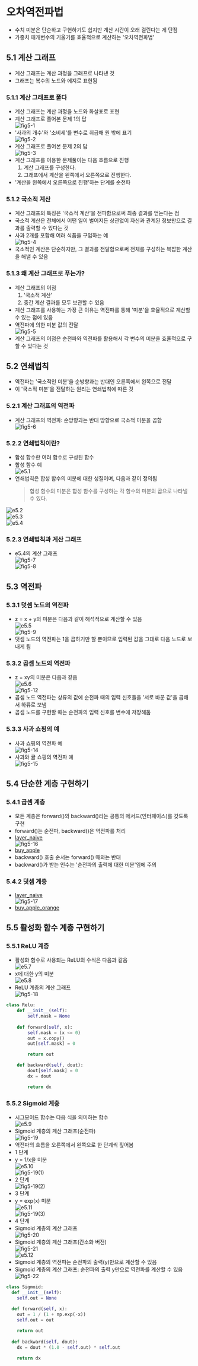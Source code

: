 # 오차역전파법
- 수치 미분은 단순하고 구현하기도 쉽지만 계산 시간이 오래 걸린다는 게 단점
- 가중치 매개변수의 기울기를 효율적으로 계산하는 '오차역전파법'
## 5.1 계산 그래프
- 계산 그래프는 계산 과정을 그래프로 나타낸 것
- 그래프는 복수의 노드와 에지로 표현됨
### 5.1.1 계산 그래프로 풀다
- 계산 그래프는 계산 과정을 노드와 화살표로 표현
- 계산 그래프로 풀어본 문제 1의 답  
![fig5-1](images/fig5-1.png)  
- '사과의 개수'와 '소비세'를 변수로 취급해 원 밖에 표기  
![fig5-2](images/fig5-2.png)  
- 계산 그래프로 풀어본 문제 2의 답  
![fig5-3](images/fig5-3.png)  
- 계산 그래프를 이용한 문제풀이는 다음 흐름으로 진행
    1. 계산 그래프를 구성한다.
    2. 그래프에서 계산을 왼쪽에서 오른쪽으로 진행한다.
- '계산을 왼쪽에서 오른쪽으로 진행'하는 단계를 순전파
### 5.1.2 국소적 계산
- 계산 그래프의 특징은 '국소적 계산'을 전파함으로써 최종 결과를 얻는다는 점
- 국소적 계산은 전체에서 어떤 일이 벌어지든 상관없이 자신과 관계된 정보만으로 결과를 출력할 수 있다는 것
- 사과 2개를 포함해 여러 식품을 구입하는 예  
![fig5-4](images/fig5-4.png)  
- 국소적인 계산은 단순하지만, 그 결과를 전달함으로써 전체를 구성하는 복잡한 계산을 해낼 수 있음
### 5.1.3 왜 계산 그래프로 푸는가?
- 계산 그래프의 이점
    1. '국소적 계산'
    2. 중간 계산 결과를 모두 보관할 수 있음
- 계산 그래프를 사용하는 가장 큰 이유는 역전파를 통해 '미분'을 효율적으로 계산할 수 있는 점에 있음
- 역전파에 의한 미분 값의 전달  
![fig5-5](images/fig5-5.png)  
- 계산 그래프의 이점은 순전파와 역전파를 활용해서 각 변수의 미분을 효율적으로 구할 수 있다는 것
## 5.2 연쇄법칙
- 역전파는 '국소적인 미분'을 순방향과는 반대인 오른쪽에서 왼쪽으로 전달
- 이 '국소적 미분'을 전달하는 원리는 연쇄법칙에 따른 것
### 5.2.1 계산 그래프의 역전파
- 계산 그래프의 역전파: 순방향과는 반대 방향으로 국소적 미분을 곱함  
![fig5-6](images/fig5-6.png)  
### 5.2.2 연쇄법칙이란?
- 합성 함수란 여러 함수로 구성된 함수
- 합성 함수 예  
![e5.1](images/e5.1.png)  
- 연쇄법칙은 합성 함수의 미분에 대한 성질이며, 다음과 같이 정의됨
    > 합성 함수의 미분은 합성 함수를 구성하는 각 함수의 미분의 곱으로 나타낼 수 있다.  

![e5.2](images/e5.2.png)  
![e5.3](images/e5.3.png)  
![e5.4](images/e5.4.png)  
### 5.2.3 연쇄법칙과 계산 그래프
- e5.4의 계산 그래프  
![fig5-7](images/fig5-7.png)  
![fig5-8](images/fig5-8.png)  
## 5.3 역전파
### 5.3.1 덧셈 노드의 역전파
- z = x + y의 미분은 다음과 같이 해석적으로 계산할 수 있음  
![e5.5](images/e5.5.png)  
![fig5-9](images/fig5-9.png)  
- 덧셈 노드의 역전파는 1을 곱하기만 할 뿐이므로 입력된 값을 그대로 다음 노드로 보내게 됨
### 5.3.2 곱셈 노드의 역전파
- z = xy의 미분은 다음과 같음  
![e5.6](images/e5.6.png)  
![fig5-12](images/fig5-12.png)  
- 곱셈 노드 역전파는 상류의 값에 순전파 때의 입력 신호들을 '서로 바꾼 값'을 곱해서 하류로 보냄
- 곱셈 노드를 구현할 때는 순전파의 입력 신호를 변수에 저장해둠
### 5.3.3 사과 쇼핑의 예
- 사과 쇼핑의 역전파 예  
![fig5-14](images/fig5-14.png)  
- 사과와 귤 쇼핑의 역전파 예  
![fig5-15](images/fig5-15.png)  
## 5.4 단순한 계층 구현하기
### 5.4.1 곱셈 계층
- 모든 계층은 forward()와 backward()라는 공통의 메서드(인터페이스)를 갖도록 구현
- forward()는 순전파, backward()은 역전파를 처리
- [layer_naive](layer_naive.py)  
![fig5-16](images/fig5-16.png)  
- [buy_apple](buy_apple.py)  
- backward() 호출 순서는 forward() 때와는 반대
- backward()가 받는 인수는 '순전파의 출력에 대한 미분'임에 주의
### 5.4.2 덧셈 계층
- [layer_naive](layer_naive.py)  
![fig5-17](images/fig5-17.png)  
- [buy_apple_orange](buy_apple_orange.py)  
## 5.5 활성화 함수 계층 구현하기
### 5.5.1 ReLU 계층
- 활성화 함수로 사용되는 ReLU의 수식은 다음과 같음  
![e5.7](images/e5.7.png)  
- x에 대한 y의 미분  
![e5.8](images/e5.8.png)  
- ReLU 계층의 계산 그래프  
![fig5-18](images/fig5-18.png)  
```python
class Relu:
    def __init__(self):
        self.mask = None
    
    def forward(self, x):
        self.mask = (x <= 0)
        out = x.copy()
        out[self.mask] = 0

        return out

    def backward(self, dout):
        dout[self.mask] = 0
        dx = dout

        return dx
```
### 5.5.2 Sigmoid 계층
- 시그모이드 함수는 다음 식을 의미하는 함수  
![e5.9](images/e5.9.png)  
- Sigmoid 계층의 계산 그래프(순전파)  
![fig5-19](images/fig5-19.png)  
- 역전파의 흐름을 오른쪽에서 왼쪽으로 한 단계씩 짚어봄
- 1 단계
- y = 1/x을 미분  
![e5.10](images/e5.10.png)  
![fig5-19(1)](images/fig5-19(1).png)  
- 2 단계  
![fig5-19(2)](images/fig5-19(2).png)  
- 3 단계
- y = exp(x) 미분  
![e5.11](images/e5.11.png)  
![fig5-19(3)](images/fig5-19(3).png)  
- 4 단계
- Sigmoid 계층의 계산 그래프  
![fig5-20](images/fig5-20.png)  
- Sigmoid 계층의 계산 그래프(간소화 버전)  
![fig5-21](images/fig5-21.png)  
![e5.12](images/e5.12.png)  
- Sigmoid 계층의 역전파는 순전파의 출력(y)만으로 계산할 수 있음
- Sigmoid 계층의 계산 그래프: 순전파의 출력 y만으로 역전파를 계산할 수 있음  
![fig5-22](images/fig5-22.png)  
```python
class Sigmoid:
  def __init__(self):
    self.out = None
  
  def forward(self, x):
    out = 1 / (1 + np.exp(-x))
    self.out = out

    return out
  
  def backward(self, dout):
    dx = dout * (1.0 - self.out) * self.out
    
    return dx
```
